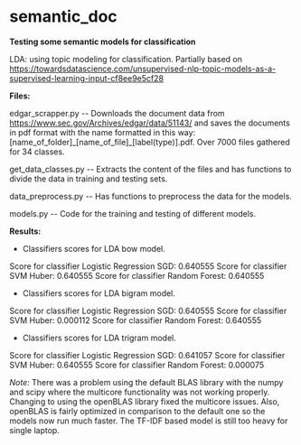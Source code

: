 # semantic_doc
**Testing some semantic models for classification**

LDA: using topic modeling for classification. Partially based on https://towardsdatascience.com/unsupervised-nlp-topic-models-as-a-supervised-learning-input-cf8ee9e5cf28

**Files:**

edgar\_scrapper.py -- Downloads the document data from https://www.sec.gov/Archives/edgar/data/51143/ and saves the documents in pdf format with the name formatted in this way: \[name\_of\_folder\]\_\[name\_of\_file\]\_\[label(type)\].pdf. Over 7000 files gathered for 34 classes.

get\_data\_classes.py -- Extracts the content of the files and has functions to divide the data in training and testing sets.

data\_preprocess.py -- Has functions to preprocess the data for the models.

models.py -- Code for the training and testing of different models.

**Results:**

- Classifiers scores for LDA bow model.

Score for classifier Logistic Regression SGD: 0.640555
Score for classifier SVM Huber: 0.640555
Score for classifier Random Forest: 0.640555

- Classifiers scores for LDA bigram model.

Score for classifier Logistic Regression SGD: 0.640555
Score for classifier SVM Huber: 0.000112
Score for classifier Random Forest: 0.640555

- Classifiers scores for LDA trigram model.

Score for classifier Logistic Regression SGD: 0.641057
Score for classifier SVM Huber: 0.640555
Score for classifier Random Forest: 0.000075

*Note:* There was a problem using the default BLAS library with the numpy and scipy where the multicore functionality was not working properly. Changing to using the openBLAS library fixed the multicore issues. Also, openBLAS is fairly optimized in comparison to the default one so the models now run much faster. The TF-IDF based model is still too heavy for single laptop.
